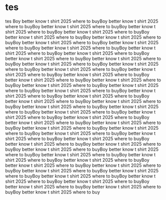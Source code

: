 # tes
tes
Boy better know t shirt 2025 where to buyBoy better know t shirt 2025 where to buyBoy better know t shirt 2025 where to buyBoy better know t shirt 2025 where to buyBoy better know t shirt 2025 where to buyBoy better know t shirt 2025 where to buyBoy better know t shirt 2025 where to buyBoy better know t shirt 2025 where to buyBoy better know t shirt 2025 where to buyBoy better know t shirt 2025 where to buyBoy better know t shirt 2025 where to buyBoy better know t shirt 2025 where to buyBoy better know t shirt 2025 where to buyBoy better know t shirt 2025 where to buyBoy better know t shirt 2025 where to buyBoy better know t shirt 2025 where to buyBoy better know t shirt 2025 where to buyBoy better know t shirt 2025 where to buyBoy better know t shirt 2025 where to buyBoy better know t shirt 2025 where to buyBoy better know t shirt 2025 where to buyBoy better know t shirt 2025 where to buyBoy better know t shirt 2025 where to buyBoy better know t shirt 2025 where to buyBoy better know t shirt 2025 where to buyBoy better know t shirt 2025 where to buyBoy better know t shirt 2025 where to buyBoy better know t shirt 2025 where to buyBoy better know t shirt 2025 where to buyBoy better know t shirt 2025 where to buyBoy better know t shirt 2025 where to buyBoy better know t shirt 2025 where to buyBoy better know t shirt 2025 where to buyBoy better know t shirt 2025 where to buyBoy better know t shirt 2025 where to buyBoy better know t shirt 2025 where to buyBoy better know t shirt 2025 where to buyBoy better know t shirt 2025 where to buyBoy better know t shirt 2025 where to buyBoy better know t shirt 2025 where to buyBoy better know t shirt 2025 where to buyBoy better know t shirt 2025 where to buyBoy better know t shirt 2025 where to buyBoy better know t shirt 2025 where to buyBoy better know t shirt 2025 where to buyBoy better know t shirt 2025 where to buyBoy better know t shirt 2025 where to buyBoy better know t shirt 2025 where to buyBoy better know t shirt 2025 where to buyBoy better know t shirt 2025 where to buyBoy better know t shirt 2025 where to buyBoy better know t shirt 2025 where to buyBoy better know t shirt 2025 where to buyBoy better know t shirt 2025 where to buyBoy better know t shirt 2025 where to buyBoy better know t shirt 2025 where to buyBoy better know t shirt 2025 where to buy
